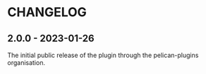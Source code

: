 CHANGELOG
=========

2.0.0 - 2023-01-26
------------------

The initial public release of the plugin through the pelican-plugins organisation.

